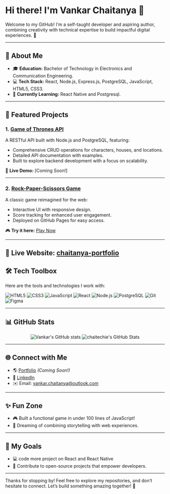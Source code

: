 # Hi there! I'm Vankar Chaitanya 👋

Welcome to my GitHub! I'm a self-taught developer and aspiring author, combining creativity with technical expertise to build impactful digital experiences. 🌟

---

## 🚀 About Me

- 🎓 **Education:** Bachelor of Technology in Electronics and Communication Engineering.
- 💻 **Tech Stack:** React, Node.js, Express.js, PostgreSQL, JavaScript, HTML5, CSS3.
- 🌱 **Currently Learning:** React Native and Postgresql.

---

## 💼 Featured Projects

### 1. **[Game of Thrones API](https://github.com/chaitechie/game-of-thrones-api)**
A RESTful API built with Node.js and PostgreSQL, featuring:
- Comprehensive CRUD operations for characters, houses, and locations.
- Detailed API documentation with examples.
- Built to explore backend development with a focus on scalability.

🔗 **Live Demo:** [Coming Soon!]

---

### 2. **[Rock-Paper-Scissors Game](https://github.com/chaitechie/rock-paper-scissors)**
A classic game reimagined for the web:
- Interactive UI with responsive design.
- Score tracking for enhanced user engagement.
- Deployed on GitHub Pages for easy access.

🎮 **Try it here:** [Play Now](https://rps-jouer.netlify.app)

---

🌟 **Live Website:** [chaitanya-portfolio](https://personalportfolio-nu-cyan.vercel.app/)
---

## 🛠️ Tech Toolbox

Here are the tools and technologies I work with:

![HTML5](https://img.shields.io/badge/-HTML5-orange?style=flat&logo=html5&logoColor=white)
![CSS3](https://img.shields.io/badge/-CSS3-blue?style=flat&logo=css3&logoColor=white)
![JavaScript](https://img.shields.io/badge/-JavaScript-yellow?style=flat&logo=javascript&logoColor=black)
![React](https://img.shields.io/badge/-React-blue?style=flat&logo=react&logoColor=white)
![Node.js](https://img.shields.io/badge/-Node.js-green?style=flat&logo=node.js&logoColor=white)
![PostgreSQL](https://img.shields.io/badge/-PostgreSQL-blue?style=flat&logo=postgresql&logoColor=white)
![Git](https://img.shields.io/badge/-Git-orange?style=flat&logo=git&logoColor=white)
![Figma](https://img.shields.io/badge/-Figma-red?style=flat&logo=figma&logoColor=white)

---

## 📊 GitHub Stats

<p align="center">
  <img src="https://github-readme-stats.vercel.app/api?username=chaitechie&show_icons=true&theme=radical" alt="Vankar's GitHub stats" />
  <img src="https://github-readme-stats.vercel.app/api/top-langs/?username=chaitechie&theme=radical&show_icons=true&hide_border=true&layout=compact" alt="chaitechie's GitHub Stats" />
</p>

---

## 🌐 Connect with Me

- 🌎 [Portfolio](https://chaitechie.github.com) _(Coming Soon!)_
- 💼 [LinkedIn](https://linkedin.com/in/chaitechie)
- ✉️ Email: vankar.chaitanya@outlook.com
---

## ✨ Fun Zone

- 🎮 Built a functional game in under 100 lines of JavaScript!
- 🌈 Dreaming of combining storytelling with web experiences.

---

## 🎯 My Goals

- 💻 code more project on React and React Native 
- 🌟 Contribute to open-source projects that empower developers.

---

Thanks for stopping by! Feel free to explore my repositories, and don’t hesitate to connect. Let’s build something amazing together! 🚀
